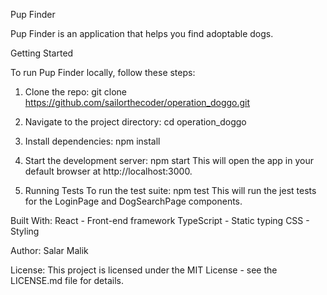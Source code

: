 Pup Finder

Pup Finder is an application that helps you find adoptable dogs.

Getting Started

To run Pup Finder locally, follow these steps:

1.  Clone the repo:
    git clone https://github.com/sailorthecoder/operation_doggo.git

2.  Navigate to the project directory:
    cd operation_doggo

3.  Install dependencies:
    npm install

4.  Start the development server:
    npm start
    This will open the app in your default browser at http://localhost:3000.

5.  Running Tests
    To run the test suite:
    npm test
    This will run the jest tests for the LoginPage and DogSearchPage components.

Built With:
    React - Front-end framework
    TypeScript - Static typing
    CSS - Styling

Author: Salar Malik

License:
This project is licensed under the MIT License - see the LICENSE.md file for details.